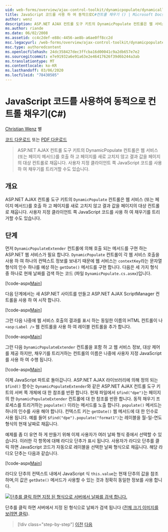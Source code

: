 ```yaml
---
uid: web-forms/overview/ajax-control-toolkit/dynamicpopulate/dynamically-populating-a-control-using-javascript-code-cs
title: JavaScript 코드를 사용 하 여 동적으로C#컨트롤 채우기 () | Microsoft Docs
author: wenz
description: ASP.NET AJAX 컨트롤 도구 키트의 DynamicPopulate 컨트롤은 웹 서비스 (또는 페이지 메서드)를 호출 하 고 결과 값을 t ...의 대상 컨트롤로 채웁니다.
ms.author: riande
ms.date: 06/02/2008
ms.assetid: cc4c2def-e88c-4456-ae8b-a6ae0ff8cc2d
msc.legacyurl: /web-forms/overview/ajax-control-toolkit/dynamicpopulate/dynamically-populating-a-control-using-javascript-code-cs
msc.type: authoredcontent
ms.openlocfilehash: 24dc358427dec3ffcba16d00041c9a2db657e7e2
ms.sourcegitcommit: e7e91932a6e91a63e2e46417626f39d6b244a3ab
ms.translationtype: MT
ms.contentlocale: ko-KR
ms.lasthandoff: 03/06/2020
ms.locfileid: "78430505"
---
```

# <a name="dynamically-populating-a-control-using-javascript-code-c"></a>JavaScript 코드를 사용하여 동적으로 컨트롤 채우기(C#)

[Christian Wenz](https://github.com/wenz) 별

[코드 다운로드](https://download.microsoft.com/download/d/8/f/d8f2f6f9-1b7c-46ad-9252-e1fc81bdea3e/dynamicpopulate1.cs.zip) 또는 [PDF 다운로드](https://download.microsoft.com/download/b/6/a/b6ae89ee-df69-4c87-9bfb-ad1eb2b23373/dynamicpopulate1CS.pdf)

> ASP.NET AJAX 컨트롤 도구 키트의 DynamicPopulate 컨트롤은 웹 서비스 (또는 페이지 메서드)를 호출 하 고 페이지를 새로 고치지 않고 결과 값을 페이지의 대상 컨트롤로 채웁니다. 사용자 지정 클라이언트 쪽 JavaScript 코드를 사용 하 여 채우기를 트리거할 수도 있습니다.

## <a name="overview"></a>개요

ASP.NET AJAX 컨트롤 도구 키트의 `DynamicPopulate` 컨트롤은 웹 서비스 (또는 페이지 메서드)를 호출 하 고 페이지를 새로 고치지 않고 결과 값을 페이지의 대상 컨트롤로 채웁니다. 사용자 지정 클라이언트 쪽 JavaScript 코드를 사용 하 여 채우기를 트리거할 수도 있습니다.

## <a name="steps"></a>단계

먼저 `DynamicPopulateExtender` 컨트롤에 의해 호출 되는 메서드를 구현 하는 ASP.NET 웹 서비스가 필요 합니다. `DynamicPopulate` 컨트롤이 각 웹 서비스 호출을 사용 하 여 하나의 컨텍스트 정보를 보내기 때문에 웹 서비스는 `contextKey`라는 문자열 형식의 인수 하나를 예상 하는 `getDate()` 메서드를 구현 합니다. 다음은 세 가지 형식 중 하나로 현재 날짜를 검색 하는 코드 (파일 `DynamicPopulate.cs.asmx`)입니다.

[!code-aspx[Main](dynamically-populating-a-control-using-javascript-code-cs/samples/sample1.aspx)]

다음 단계에서는 새 ASP.NET 사이트를 만들고 ASP.NET AJAX ScriptManager 컨트롤을 사용 하 여 시작 합니다.

[!code-aspx[Main](dynamically-populating-a-control-using-javascript-code-cs/samples/sample2.aspx)]

그런 다음 나중에 웹 서비스 호출의 결과를 표시 하는 동일한 이름의 HTML 컨트롤이 나 `<asp:Label />` 웹 컨트롤을 사용 하 여 레이블 컨트롤을 추가 합니다.

[!code-aspx[Main](dynamically-populating-a-control-using-javascript-code-cs/samples/sample3.aspx)]

그런 다음 `DynamicPopulateExtender` 컨트롤을 포함 하 고 웹 서비스 정보, 대상 제어를 제공 하지만, 채우기를 트리거하는 컨트롤의 이름은 나중에 사용자 지정 JavaScript를 사용 하 여 수행 됩니다.

[!code-aspx[Main](dynamically-populating-a-control-using-javascript-code-cs/samples/sample4.aspx)]

이제 JavaScript 파트로 돌아갑니다. ASP.NET AJAX 라이브러리에 의해 정의 되는 `$find()` 함수는 `DynamicPopulateExtender`와 같은 ASP.NET AJAX 컨트롤 도구 키트의 서버 쪽 개체에 대 한 참조를 반환 합니다. 현재 파일에서 `$find("dpe")`는 페이지의 한 `DynamicPopulateExtender` 컨트롤에 대 한 참조를 반환 합니다. 동적 채우기 프로세스를 트리거하는 `populate()` 이라는 메서드를 노출 합니다. `populate()` 메서드는 하나의 인수를 사용 해야 합니다. 컨텍스트 키는 `getDate()` 웹 메서드에 대 한 인수로 사용 됩니다. 예를 들어 `$find("dpe").populate("format1")`는 레이블을 월-일-연도 형식의 현재 날짜로 채웁니다.

예제를 좀 더 유연 하 게 만들기 위해 이제 사용자가 여러 날짜 형식 중에서 선택할 수 있습니다. 이러한 각 항목에 대해 라디오 단추가 표시 됩니다. 사용자가 라디오 단추를 클릭 하면 JavaScript 코드가 자동으로 레이블을 선택한 날짜 형식으로 채웁니다. 해당 라디오 단추는 다음과 같습니다.

[!code-aspx[Main](dynamically-populating-a-control-using-javascript-code-cs/samples/sample5.aspx)]

라디오 단추의 컨텍스트 내에서 JavaScript 식 `this.value`는 현재 단추의 값을 참조 하며,이 값은 `getDate()` 메서드가 사용할 수 있는 것과 정확히 동일한 정보를 사용 합니다.

[![단추를 클릭 하면 지정 된 형식으로 서버에서 날짜를 검색 합니다.](dynamically-populating-a-control-using-javascript-code-cs/_static/image2.png)](dynamically-populating-a-control-using-javascript-code-cs/_static/image1.png)

단추를 클릭 하면 서버에서 지정 된 형식으로 날짜가 검색 됩니다 ([전체 크기 이미지를 보려면 클릭](dynamically-populating-a-control-using-javascript-code-cs/_static/image3.png)).

> [!div class="step-by-step"]
> [이전](dynamically-populating-a-control-cs.md)
> [다음](using-dynamicpopulate-with-a-user-control-and-javascript-cs.md)
